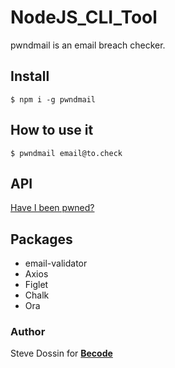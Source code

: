 # NodeJS_CLI_Tool
pwndmail is an email breach checker.

## Install
``$ npm i -g pwndmail``

## How to use it
``$ pwndmail email@to.check``
## API
[Have I been pwned?](https://haveibeenpwned.com/API/v2 "Have I been pwned")

## Packages
* email-validator
* Axios
* Figlet
* Chalk
* Ora


### Author
Steve Dossin for **[Becode](https://www.becode.org/)**
